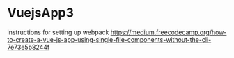 ﻿# VuejsApp3



instructions for setting up webpack
https://medium.freecodecamp.org/how-to-create-a-vue-js-app-using-single-file-components-without-the-cli-7e73e5b8244f

